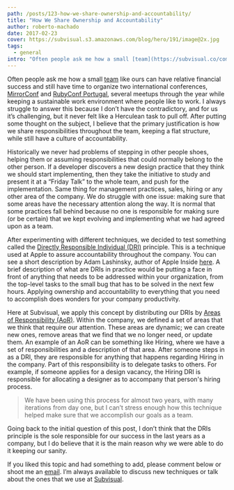 ```yaml
---
path: /posts/123-how-we-share-ownership-and-accountability/
title: "How We Share Ownership and Accountability"
author: roberto-machado
date: 2017-02-23
cover: https://subvisual.s3.amazonaws.com/blog/hero/191/image@2x.jpg
tags:
  - general
intro: "Often people ask me how a small [team](https://subvisual.co/company/#team) like ours can have relative financial success and still have time to organize two international conferences, [MirrorConf](http://mirrorconf.com/) and [RubyConf Portugal](http://rubyconf.pt/), several meetups through the year while keeping a sustainable work environment where people like to work. I always struggle to answer this because I don’t have the contradictory, and for us it’s challenging, but it never felt like a Herculean task to pull off. After putting some thought on the subject, I believe that the primary justification is how we share responsibilities throughout the team, keeping a flat structure, while still have a culture of accountability."
---
```


Often people ask me how a small [team](https://subvisual.co/company/#team) like ours can have relative financial success and still have time to organize two international conferences, [MirrorConf](http://mirrorconf.com/) and [RubyConf Portugal](http://rubyconf.pt/), several meetups through the year while keeping a sustainable work environment where people like to work. I always struggle to answer this because I don’t have the contradictory, and for us it’s challenging, but it never felt like a Herculean task to pull off. After putting some thought on the subject, I believe that the primary justification is how we share responsibilities throughout the team, keeping a flat structure, while still have a culture of accountability. 

Historically we never had problems of stepping in other people shoes, helping them or assuming responsibilities that could normally belong to the other person. If a developer discovers a new design practice that they think we should start implementing, then they take the initiative to study and present it at a “Friday Talk” to the whole team, and push for the implementation. Same thing for management practices, sales, hiring or any other area of the company. We do struggle with one issue: making sure that some areas have the necessary attention along the way. It is normal that some practices fall behind because no one is responsible for making sure (or be certain) that we kept evolving and implementing what we had agreed upon as a team.

After experimenting with different techniques, we decided to test something called the [Directly Responsible Individual (DRI)](http://www.forbes.com/sites/quora/2012/10/02/how-well-does-apples-directly-responsible-individual-dri-model-work-in-practice/#53188fef704b) principle. This is a technique used at Apple to assure accountability throughout the company. You can see a short description by Adam Lashinsky, author of Apple Inside [here](https://www.youtube.com/watch?v=xCqKmhCBtJk). A brief description of what are DRIs in practice would be putting a face in front of anything that needs to be addressed within your organization, from the top-level tasks to the small bug that has to be solved in the next few hours. Applying ownership and accountability to everything that you need to accomplish does wonders for your company productivity. 

Here at Subvisual, we apply this concept by distributing our DRIs by [Areas of Responsibility (AoR)](https://wavelength.asana.com/workstyle-aors/). Within the company, we defined a set of areas that we think that require our attention. These areas are dynamic; we can create new ones, remove areas that we find that we no longer need, or update them. An example of an AoR can be something like Hiring, where we have a set of responsibilities and a description of that area. After someone steps in as a DRI, they are responsible for anything that happens regarding Hiring in the company. Part of this responsibility is to delegate tasks to others. For example, if someone applies for a design vacancy, the Hiring DRI is responsible for allocating a designer as to accompany that person's hiring process.    


> We have been using this process for almost two years, with many iterations from day one, but I can’t stress enough how this technique helped make sure that we accomplish our goals as a team. 

Going back to the initial question of this post, I don’t think that the DRIs principle is the sole responsible for our success in the last years as a company, but I do believe that it is the main reason why we were able to do it keeping our sanity. 

If you liked this topic and had something to add, please comment below or shoot me an [email](mailto:roberto@subvisual.co). I’m always available to discuss new techniques or talk about the ones that we use at [Subvisual](https://subvisual.co/).

